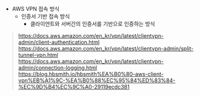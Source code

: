 

- AWS VPN 접속 방식
  - 인증서 기반 접속 방식
    - 클라이언트와 서버간의 인증서를 기반으로 인증하는 방식

> https://docs.aws.amazon.com/en_kr/vpn/latest/clientvpn-admin/client-authentication.html
> https://docs.aws.amazon.com/en_kr/vpn/latest/clientvpn-admin/split-tunnel-vpn.html
> https://docs.aws.amazon.com/en_kr/vpn/latest/clientvpn-admin/connection-logging.html
> https://blog.hbsmith.io/hbsmith%EA%B0%80-aws-client-vpn%EB%A1%9C-%EA%B0%88%EC%95%84%ED%83%84-%EC%9D%B4%EC%9C%A0-29119ecdc381